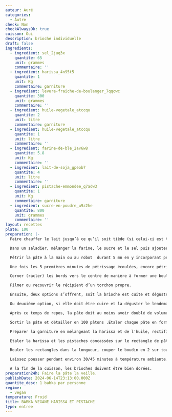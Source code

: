 ```yaml
---
auteur: Auré
categories:
  - Autre
check: Non
checkAlwaysOk: true
cuisson: Oui
description: brioche individuelle
draft: false
ingredients:
  - ingredient: sel_2juq3x
    quantite: 65
    unit: grammes
    commentaire: ''
  - ingredient: harissa_4n95t5
    quantite: 1
    unit: Kg
    commentaire: garniture
  - ingredient: levure-fraiche-de-boulanger_7qqcwc
    quantite: 300
    unit: grammes
    commentaire: ''
  - ingredient: huile-vegetale_atccqu
    quantite: 2
    unit: litre
    commentaire: garniture
  - ingredient: huile-vegetale_atccqu
    quantite: 1
    unit: litre
    commentaire: ''
  - ingredient: farine-de-ble_2av6w8
    quantite: 5.8
    unit: Kg
    commentaire: ''
  - ingredient: lait-de-soja_gpeob7
    quantite: 4
    unit: litre
    commentaire: ''
  - ingredient: pistache-emmondee_q7adw3
    quantite: 1
    unit: Kg
    commentaire: garniture
  - ingredient: sucre-en-poudre_u9z2he
    quantite: 800
    unit: grammes
    commentaire: ''
layout: recettes
plate: 100
preparation: |-
  Faire chauffer le lait jusqu’à ce qu’il soit tiède (si celui-ci est trop chaud, il tuera la levure donc il est important qu’il soit juste légèrement tiède) et y délayer la levure, laisser ensuite reposer 10/15 mn.

  Dans un saladier, mélanger la farine, le sucre et le sel puis ajouter l’huile et mélanger de nouveau.

  Pétrir la pâte à la main ou au robot  durant 5 mn en y incorporant petit à petit le mélange lait+levure.

  Une fois les 5 premières minutes de pétrissage écoulées, encore pétrir 10 à 15 mn supplémentaires (à la fin du pétrissage la pâte est assez collante, c’est normal).

  Corner (racler) les bords vers le centre de manière à former une boule puis fariner la surface.

  Filmer ou recouvrir le récipient d’un torchon propre.

  Ensuite, deux options s’offrent, soit la brioche est cuite et dégustée le jour-même, dans ce cas, laisser pousser la pâte à température ambiante jusqu’à ce qu’elle double de volume (le temps de levé peut varier entre 1h30 et 3h selon la température ambiante, plus il fait chaud et plus la pâte lèvera rapidement).

  Ou deuxième option, si elle doit être cuire et la déguster le lendemain, la laisser lever toute la nuit au réfrigérateur 

  Après ce temps de repos, la pâte doit au moins avoir doublé de volume.

  Sortir la pâte et détailler en 100 pâtons .Etaler chaque pâte en forme de rectangle, longueur env. 20/25cm.

  Préparer la garniture en mélangeant la harissa et de l'huile, rectifier l'assaisonnement. Hacher les pistaches.

  Etaler la harissa et les pistaches concassées sur le rectangle de pâte.

  Rouler les rectangles dans la longueur, couper le boudin en 2 sur toute la longueur . Face coupée vers le haut, formez un X puis tressez chaque extrémité. Tourner ensuite la tresse vers l’extérieur en escargot .Déposer les babkas sur des plaques de four sur du papier cuisson.

  Laissez pousser pendant environ 30/45 minutes à température ambiante. Puis enfourner dans le four préchauffé à 160°C pendant 20/30 minutes.

  A la fin de la cuisson, les brioches doivent être bien dorées.
preparation24h: Faire la pâte la veille.
publishDate: 2024-06-14T23:13:00.000Z
quantite_desc: 1 babka par personne
regime:
  - vegan
temperature: Froid
title: BABKA VEGANE HARISSA ET PISTACHE
type: entree
---
```


